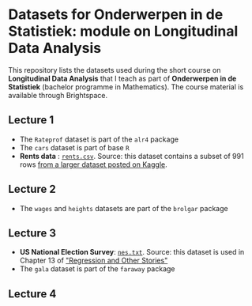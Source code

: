 # Datasets for Onderwerpen in de Statistiek: module on Longitudinal Data Analysis

This repository lists the datasets used during the short course on **Longitudinal Data Analysis** that I teach as part of **Onderwerpen in de Statistiek** (bachelor programme in Mathematics). The course material is available through Brightspace.

## Lecture 1

* The `Rateprof` dataset is part of the `alr4` package
* The `cars` dataset is part of base `R`
* **Rents data** : [`rents.csv`](https://raw.githubusercontent.com/mirkosignorelli/Teaching/main/MathStat2/rents.csv). Source: this dataset contains a subset of 991 rows [from a larger dataset posted on Kaggle](https://www.kaggle.com/rkb0023/houserentpredictiondataset).

## Lecture 2

* The `wages` and `heights` datasets are part of the `brolgar` package

## Lecture 3

* **US National Election Survey**: [`nes.txt`](https://raw.githubusercontent.com/avehtari/ROS-Examples/535210007acc89087323ff71019c16f1771b3c5e/NES/data/nes.txt). Source: this dataset is used in Chapter 13 of ["Regression and Other Stories"](https://avehtari.github.io/ROS-Examples/)
* The `gala` dataset is part of the `faraway` package

## Lecture 4

